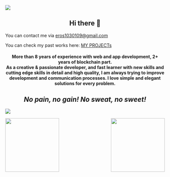 ![](https://komarev.com/ghpvc/?username=dev-tom-0108&color=yellow)

<h2 align = "center">
Hi there 👋
</h2>

You can contact me via eros1030109@gmail.com


You can check my past works here: <a href="https://github.com/dev-tom-0108/-MY-Projects-README-">MY PROJECTs</a>
<h4 align="center">
More than 8 years of experience with web and app development, 2+ years of blockchain part. 
<br />
As a creative & passionate developer, and fast learner with new skills and cutting edge skills in detail and high quality, I am always trying to improve development and communication processes. I love simple and elegant solutions for every problem.
<br />
</h4>

<i><h2 align="center">No pain, no gain! No sweat, no sweet!</h2></i>

![](https://cdn1.vc4a.com/media/2021/08/github-banner.jpg)

<p>
<img align="" height="170px" src="https://github-readme-stats.vercel.app/api/top-langs/?username=dev-tom-0108&exclude_repo=dev-tom-0108.github.io,free-for-dev&layout=compact&langs_count=8&theme=radical">
<img align="right" height="170px" src="https://github-readme-stats.vercel.app/api?username=dev-tom-0108&sshow_icons=true&theme=radical&count_private=true">
</p>
